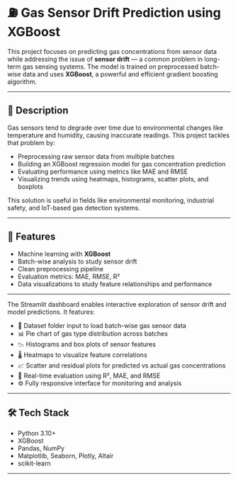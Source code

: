 
# ⛽️ Gas Sensor Drift Prediction using XGBoost

This project focuses on predicting gas concentrations from sensor data while addressing the issue of **sensor drift** — a common problem in long-term gas sensing systems. The model is trained on preprocessed batch-wise data and uses **XGBoost**, a powerful and efficient gradient boosting algorithm.

---

## 📌 Description

Gas sensors tend to degrade over time due to environmental changes like temperature and humidity, causing inaccurate readings. This project tackles that problem by:

- Preprocessing raw sensor data from multiple batches
- Building an XGBoost regression model for gas concentration prediction
- Evaluating performance using metrics like MAE and RMSE
- Visualizing trends using heatmaps, histograms, scatter plots, and boxplots

This solution is useful in fields like environmental monitoring, industrial safety, and IoT-based gas detection systems.

---

## 🧠 Features

- Machine learning with **XGBoost**
- Batch-wise analysis to study sensor drift
- Clean preprocessing pipeline
- Evaluation metrics: MAE, RMSE, R²
- Data visualizations to study feature relationships and performance

---

The Streamlit dashboard enables interactive exploration of sensor drift and model predictions. It features:

- 📁 Dataset folder input to load batch-wise gas sensor data
- 📊 Pie chart of gas type distribution across batches
- 📉 Histograms and box plots of sensor features
- 🌡️ Heatmaps to visualize feature correlations
- 📈 Scatter and residual plots for predicted vs actual gas concentrations
- 🧮 Real-time evaluation using R², MAE, and RMSE
- ⚙️ Fully responsive interface for monitoring and analysis

--- 

## 🛠️ Tech Stack

- Python 3.10+
- XGBoost
- Pandas, NumPy
- Matplotlib, Seaborn, Plotly, Altair
- scikit-learn

---




